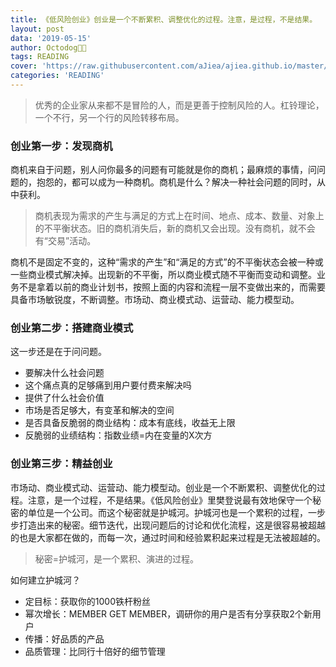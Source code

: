 ```yaml
---
title: 《低风险创业》创业是一个不断累积、调整优化的过程。注意，是过程，不是结果。
layout: post
data: '2019-05-15'
author: Octodog🐙🐶
tags: READING
cover: 'https://raw.githubusercontent.com/aJiea/ajiea.github.io/master/_posts/190515/cover.jpg'
categories: 'READING'
---
```


> 优秀的企业家从来都不是冒险的人，而是更善于控制风险的人。杠铃理论，一个不行，另一个行的风险转移布局。

### 创业第一步：发现商机

商机来自于问题，别人问你最多的问题有可能就是你的商机；最麻烦的事情，问问题的，抱怨的，都可以成为一种商机。商机是什么？解决一种社会问题的同时，从中获利。

> 商机表现为需求的产生与满足的方式上在时间、地点、成本、数量、对象上的不平衡状态。旧的商机消失后，新的商机又会出现。没有商机，就不会有“交易”活动。 

商机不是固定不变的，这种“需求的产生”和“满足的方式”的不平衡状态会被一种或一些商业模式解决掉。出现新的不平衡，所以商业模式随不平衡而变动和调整。业务不是拿着以前的商业计划书，按照上面的内容和流程一层不变做出来的，而需要具备市场敏锐度，不断调整。市场动、商业模式动、运营动、能力模型动。

### 创业第二步：搭建商业模式

这一步还是在于问问题。
- 要解决什么社会问题
- 这个痛点真的足够痛到用户要付费来解决吗
- 提供了什么社会价值
- 市场是否足够大，有变革和解决的空间
- 是否具备反脆弱的商业结构：成本有底线，收益无上限
- 反脆弱的业绩结构：指数业绩=内在变量的X次方

### 创业第三步：精益创业

市场动、商业模式动、运营动、能力模型动。创业是一个不断累积、调整优化的过程。注意，是一个过程，不是结果。《低风险创业》里樊登说最有效地保守一个秘密的单位是一个公司。而这个秘密就是护城河。护城河也是一个累积的过程，一步步打造出来的秘密。细节迭代，出现问题后的讨论和优化流程，这是很容易被超越的也是大家都在做的，而每一次，通过时间和经验累积起来过程是无法被超越的。

> 秘密=护城河，是一个累积、演进的过程。

如何建立护城河？
- 定目标：获取你的1000铁杆粉丝
- 幂次增长：MEMBER GET MEMBER，调研你的用户是否有分享获取2个新用户
- 传播：好品质的产品
- 品质管理：比同行十倍好的细节管理
